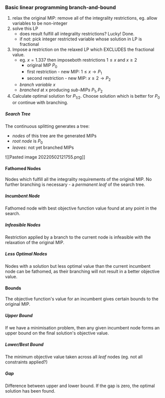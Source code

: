 
### Basic linear programming branch-and-bound

1. relax the original MIP: remove all of the integrality restrictions, eg. allow variables to be non-integer
2. solve this LP
	- does result fulfill all integrality restrictions? Lucky! Done.
	- if not: pick integer restricted variable whose solution in LP is fractional
3. Impose a restriction on the relaxed LP which EXCLUDES the fractional value.
	- eg. $x=1.337$ then imposeboth restrictions $1\leq x$ and $x \geq 2$
		- original MIP $P_0$
		- first restriction - new MIP:  $1\leq x \rightarrow P_1$
		- second restriction - new MIP:  $x \geq 2 \rightarrow P_2$
	- *branch variable* $x$
	- *branched* at x producing *sub-MIPs* $P_1,P_2$ 
4. Calculate optimal solution for $P_{1/2}$. Choose solution which is better for $P_0$ or continue with branching.

##### Search Tree
The continuous splitting generates a tree:
- *nodes* of this tree are the generated MIPs
- *root node* is $P_0$
- *leaves*: not yet branched MIPs

![[Pasted image 20220502121755.png]]

#### Fathomed Nodes
Nodes which fulfill all the integrality requirements of the original MIP. No further branching is necessary - a *permanent leaf* of the search tree.

##### Incumbent Node
Fathomed node with best objective function value found at any point in the search.

##### Infeasible Nodes
Restriction applied by a branch to the current node is infeasible with the relaxation of the original MIP.

##### Less Optimal Nodes
Nodes with a solution but less optimal value than the current incumbent node can be fathomed, as their branching will not result in a better objective value.

#### Bounds
The objective function's value for an incumbent gives certain bounds to the original MIP.

##### Upper Bound
If we have a minimisation problem, then any given incumbent node forms an upper bound on the final solution's objective value.

##### Lower/Best Bound
The minimum objective value taken across all *leaf* nodes (eg. not all constraints applied?)

##### Gap
Difference between upper and lower bound. If the gap is zero, the optimal solution has been found.


